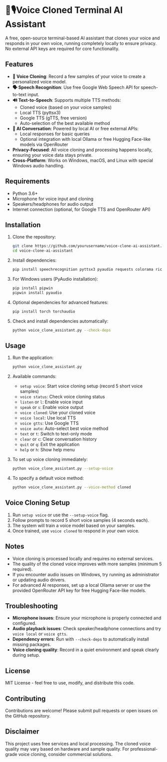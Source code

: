 # 🧠🎙️Voice Cloned Terminal AI Assistant

A free, open-source terminal-based AI assistant that clones your voice and responds in your own voice, running completely locally to ensure privacy. No external API keys are required for core functionality.

## Features
- **🎤 Voice Cloning**: Record a few samples of your voice to create a personalized voice model.
- **🗣️ Speech Recognition**: Use free Google Web Speech API for speech-to-text input.
- **🔊 Text-to-Speech**: Supports multiple TTS methods:
  - Cloned voice (based on your voice samples)
  - Local TTS (pyttsx3)
  - Google TTS (gTTS, free version)
  - Auto-selection of the best available method
- **🤖 AI Conversation**: Powered by local AI or free external APIs:
  - Local responses for basic queries
  - Optional integration with local Ollama or free Hugging Face-like models via OpenRouter
- **Privacy-Focused**: All voice cloning and processing happens locally, ensuring your voice data stays private.
- **Cross-Platform**: Works on Windows, macOS, and Linux with special Windows audio handling.

## Requirements
- Python 3.6+
- Microphone for voice input and cloning
- Speakers/headphones for audio output
- Internet connection (optional, for Google TTS and OpenRouter API)

## Installation
1. Clone the repository:
   ```bash
   git clone https://github.com/yourusername/voice-clone-ai-assistant.git
   cd voice-clone-ai-assistant
   ```

2. Install dependencies:
   ```bash
   pip install speechrecognition pyttsx3 pyaudio requests colorama rich gtts pygame librosa soundfile numpy scipy scikit-learn joblib
   ```

3. For Windows users (PyAudio installation):
   ```bash
   pip install pipwin
   pipwin install pyaudio
   ```

4. Optional dependencies for advanced features:
   ```bash
   pip install torch torchaudio
   ```

5. Check and install dependencies automatically:
   ```bash
   python voice_clone_assistant.py --check-deps
   ```

## Usage
1. Run the application:
   ```bash
   python voice_clone_assistant.py
   ```

2. Available commands:
   - `setup voice`: Start voice cloning setup (record 5 short voice samples)
   - `voice status`: Check voice cloning status
   - `listen` or `l`: Enable voice input
   - `speak` or `s`: Enable voice output
   - `voice cloned`: Use your cloned voice
   - `voice local`: Use local TTS
   - `voice gtts`: Use Google TTS
   - `voice auto`: Auto-select best voice method
   - `text` or `t`: Switch to text-only mode
   - `clear` or `c`: Clear conversation history
   - `quit` or `q`: Exit the application
   - `help` or `h`: Show help menu

3. To set up voice cloning immediately:
   ```bash
   python voice_clone_assistant.py --setup-voice
   ```

4. To specify a default voice method:
   ```bash
   python voice_clone_assistant.py --voice-method cloned
   ```

## Voice Cloning Setup
1. Run `setup voice` or use the `--setup-voice` flag.
2. Follow prompts to record 5 short voice samples (4 seconds each).
3. The system will train a voice model based on your samples.
4. Once trained, use `voice cloned` to respond in your own voice.

## Notes
- Voice cloning is processed locally and requires no external services.
- The quality of the cloned voice improves with more samples (minimum 5 required).
- If you encounter audio issues on Windows, try running as administrator or updating audio drivers.
- For advanced AI responses, set up a local Ollama server or use the provided OpenRouter API key for free Hugging Face-like models.

## Troubleshooting
- **Microphone issues**: Ensure your microphone is properly connected and configured.
- **Audio playback issues**: Check speaker/headphone connections and try `voice local` or `voice gtts`.
- **Dependency errors**: Run with `--check-deps` to automatically install missing packages.
- **Voice cloning quality**: Record in a quiet environment and speak clearly during setup.

## License
MIT License - feel free to use, modify, and distribute this code.

## Contributing
Contributions are welcome! Please submit pull requests or open issues on the GitHub repository.

## Disclaimer
This project uses free services and local processing. The cloned voice quality may vary based on hardware and sample quality. For professional-grade voice cloning, consider commercial solutions.
